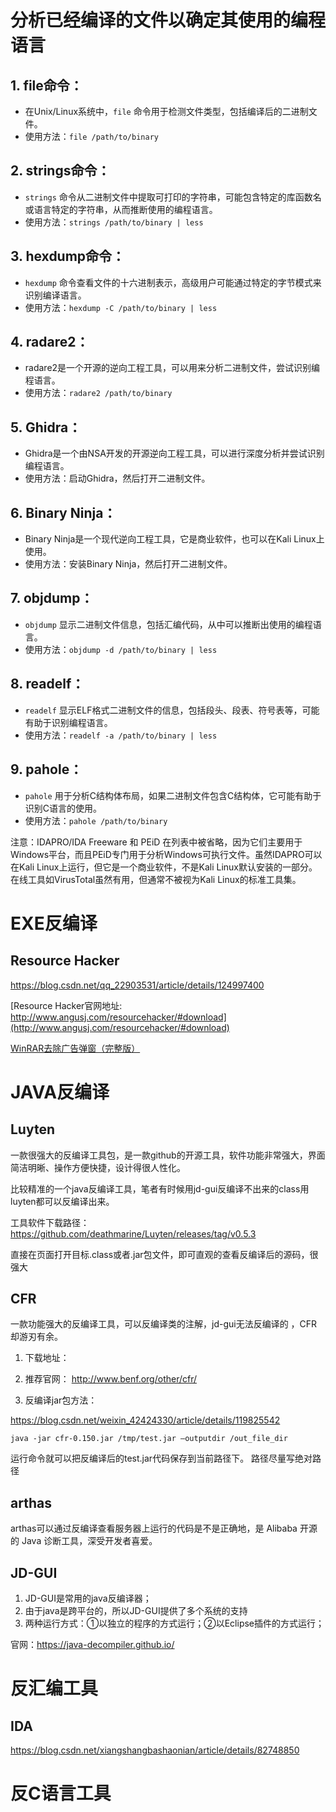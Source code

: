 
# 分析已经编译的文件以确定其使用的编程语言

## 1. file命令：
   - 在Unix/Linux系统中，`file` 命令用于检测文件类型，包括编译后的二进制文件。
   - 使用方法：`file /path/to/binary`
## 2. strings命令：
   - `strings` 命令从二进制文件中提取可打印的字符串，可能包含特定的库函数名或语言特定的字符串，从而推断使用的编程语言。
   - 使用方法：`strings /path/to/binary | less`
## 3. hexdump命令：
   - `hexdump` 命令查看文件的十六进制表示，高级用户可能通过特定的字节模式来识别编译语言。
   - 使用方法：`hexdump -C /path/to/binary | less`
## 4. radare2：
   - radare2是一个开源的逆向工程工具，可以用来分析二进制文件，尝试识别编程语言。
   - 使用方法：`radare2 /path/to/binary`
## 5. Ghidra：
   - Ghidra是一个由NSA开发的开源逆向工程工具，可以进行深度分析并尝试识别编程语言。
   - 使用方法：启动Ghidra，然后打开二进制文件。
## 6. Binary Ninja：
   - Binary Ninja是一个现代逆向工程工具，它是商业软件，也可以在Kali Linux上使用。
   - 使用方法：安装Binary Ninja，然后打开二进制文件。
## 7. objdump：
   - `objdump` 显示二进制文件信息，包括汇编代码，从中可以推断出使用的编程语言。
   - 使用方法：`objdump -d /path/to/binary | less`
## 8. readelf：
   - `readelf` 显示ELF格式二进制文件的信息，包括段头、段表、符号表等，可能有助于识别编程语言。
   - 使用方法：`readelf -a /path/to/binary | less`
## 9. pahole：
   - `pahole` 用于分析C结构体布局，如果二进制文件包含C结构体，它可能有助于识别C语言的使用。
   - 使用方法：`pahole /path/to/binary`

注意：IDAPRO/IDA Freeware 和 PEiD 在列表中被省略，因为它们主要用于Windows平台，而且PEiD专门用于分析Windows可执行文件。虽然IDAPRO可以在Kali Linux上运行，但它是一个商业软件，不是Kali Linux默认安装的一部分。在线工具如VirusTotal虽然有用，但通常不被视为Kali Linux的标准工具集。

# EXE反编译
## Resource Hacker

https://blog.csdn.net/qq_22903531/article/details/124997400

[Resource Hacker官网地址: http://www.angusj.com/resourcehacker/#download](http://www.angusj.com/resourcehacker/#download)

[WinRAR去除广告弹窗（完整版）](https://blog.csdn.net/weixin_43408074/article/details/125536702)

# JAVA反编译
## Luyten

一款很强大的反编译工具包，是一款github的开源工具，软件功能非常强大，界面简洁明晰、操作方便快捷，设计得很人性化。

比较精准的一个java反编译工具，笔者有时候用jd-gui反编译不出来的class用luyten都可以反编译出来。

工具软件下载路径：https://github.com/deathmarine/Luyten/releases/tag/v0.5.3

直接在页面打开目标.class或者.jar包文件，即可直观的查看反编译后的源码，很强大

## CFR

一款功能强大的反编译工具，可以反编译类的注解，jd-gui无法反编译的 ，CFR却游刃有余。

1. 下载地址：

3. 推荐官网： http://www.benf.org/other/cfr/

4. 反编译jar包方法：

https://blog.csdn.net/weixin_42424330/article/details/119825542


```
java -jar cfr-0.150.jar /tmp/test.jar –outputdir /out_file_dir
```

运行命令就可以把反编译后的test.jar代码保存到当前路径下。
路径尽量写绝对路径


## arthas

arthas可以通过反编译查看服务器上运行的代码是不是正确地，是 Alibaba 开源的 Java 诊断工具，深受开发者喜爱。


## JD-GUI

1. JD-GUI是常用的java反编译器；
2. 由于java是跨平台的，所以JD-GUI提供了多个系统的支持
3. 两种运行方式：①以独立的程序的方式运行；②以Eclipse插件的方式运行；

官网：https://java-decompiler.github.io/


# 反汇编工具
## IDA

https://blog.csdn.net/xiangshangbashaonian/article/details/82748850

# 反C语言工具

